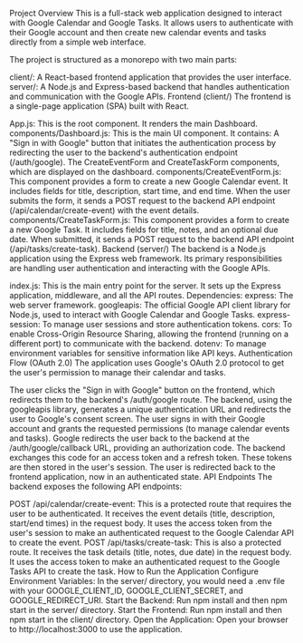 Project Overview
This is a full-stack web application designed to interact with Google Calendar and Google Tasks. It allows users to authenticate with their Google account and then create new calendar events and tasks directly from a simple web interface.

The project is structured as a monorepo with two main parts:

client/: A React-based frontend application that provides the user interface.
server/: A Node.js and Express-based backend that handles authentication and communication with the Google APIs.
Frontend (client/)
The frontend is a single-page application (SPA) built with React.

App.js: This is the root component. It renders the main Dashboard.
components/Dashboard.js: This is the main UI component. It contains:
A "Sign in with Google" button that initiates the authentication process by redirecting the user to the backend's authentication endpoint (/auth/google).
The CreateEventForm and CreateTaskForm components, which are displayed on the dashboard.
components/CreateEventForm.js: This component provides a form to create a new Google Calendar event. It includes fields for title, description, start time, and end time. When the user submits the form, it sends a POST request to the backend API endpoint (/api/calendar/create-event) with the event details.
components/CreateTaskForm.js: This component provides a form to create a new Google Task. It includes fields for title, notes, and an optional due date. When submitted, it sends a POST request to the backend API endpoint (/api/tasks/create-task).
Backend (server/)
The backend is a Node.js application using the Express web framework. Its primary responsibilities are handling user authentication and interacting with the Google APIs.

index.js: This is the main entry point for the server. It sets up the Express application, middleware, and all the API routes.
Dependencies:
express: The web server framework.
googleapis: The official Google API client library for Node.js, used to interact with Google Calendar and Google Tasks.
express-session: To manage user sessions and store authentication tokens.
cors: To enable Cross-Origin Resource Sharing, allowing the frontend (running on a different port) to communicate with the backend.
dotenv: To manage environment variables for sensitive information like API keys.
Authentication Flow (OAuth 2.0)
The application uses Google's OAuth 2.0 protocol to get the user's permission to manage their calendar and tasks.

The user clicks the "Sign in with Google" button on the frontend, which redirects them to the backend's /auth/google route.
The backend, using the googleapis library, generates a unique authentication URL and redirects the user to Google's consent screen.
The user signs in with their Google account and grants the requested permissions (to manage calendar events and tasks).
Google redirects the user back to the backend at the /auth/google/callback URL, providing an authorization code.
The backend exchanges this code for an access token and a refresh token. These tokens are then stored in the user's session.
The user is redirected back to the frontend application, now in an authenticated state.
API Endpoints
The backend exposes the following API endpoints:

POST /api/calendar/create-event:
This is a protected route that requires the user to be authenticated.
It receives the event details (title, description, start/end times) in the request body.
It uses the access token from the user's session to make an authenticated request to the Google Calendar API to create the event.
POST /api/tasks/create-task:
This is also a protected route.
It receives the task details (title, notes, due date) in the request body.
It uses the access token to make an authenticated request to the Google Tasks API to create the task.
How to Run the Application
Configure Environment Variables: In the server/ directory, you would need a .env file with your GOOGLE_CLIENT_ID, GOOGLE_CLIENT_SECRET, and GOOGLE_REDIRECT_URI.
Start the Backend: Run npm install and then npm start in the server/ directory.
Start the Frontend: Run npm install and then npm start in the client/ directory.
Open the Application: Open your browser to http://localhost:3000 to use the application.
